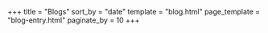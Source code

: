 +++
title = "Blogs"
sort_by = "date"
template = "blog.html"
page_template = "blog-entry.html"
paginate_by = 10
+++
